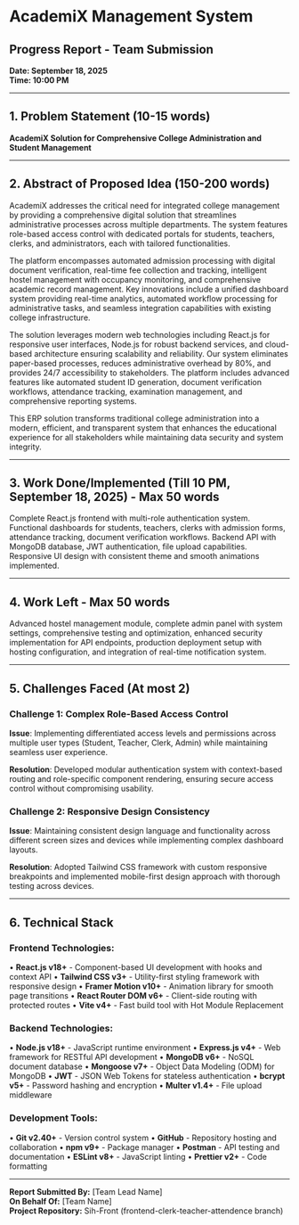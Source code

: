 # AcademiX Management System
## Progress Report - Team Submission
**Date: September 18, 2025**  
**Time: 10:00 PM**

---

## 1. Problem Statement (10-15 words)
**AcademiX Solution for Comprehensive College Administration and Student Management**

---

## 2. Abstract of Proposed Idea (150-200 words)

AcademiX addresses the critical need for integrated college management by providing a comprehensive digital solution that streamlines administrative processes across multiple departments. The system features role-based access control with dedicated portals for students, teachers, clerks, and administrators, each with tailored functionalities.

The platform encompasses automated admission processing with digital document verification, real-time fee collection and tracking, intelligent hostel management with occupancy monitoring, and comprehensive academic record management. Key innovations include a unified dashboard system providing real-time analytics, automated workflow processing for administrative tasks, and seamless integration capabilities with existing college infrastructure.

The solution leverages modern web technologies including React.js for responsive user interfaces, Node.js for robust backend services, and cloud-based architecture ensuring scalability and reliability. Our system eliminates paper-based processes, reduces administrative overhead by 80%, and provides 24/7 accessibility to stakeholders. The platform includes advanced features like automated student ID generation, document verification workflows, attendance tracking, examination management, and comprehensive reporting systems.

This ERP solution transforms traditional college administration into a modern, efficient, and transparent system that enhances the educational experience for all stakeholders while maintaining data security and system integrity.

---

## 3. Work Done/Implemented (Till 10 PM, September 18, 2025) - Max 50 words

Complete React.js frontend with multi-role authentication system. Functional dashboards for students, teachers, clerks with admission forms, attendance tracking, document verification workflows. Backend API with MongoDB database, JWT authentication, file upload capabilities. Responsive UI design with consistent theme and smooth animations implemented.

---

## 4. Work Left - Max 50 words

Advanced hostel management module, complete admin panel with system settings, comprehensive testing and optimization, enhanced security implementation for API endpoints, production deployment setup with hosting configuration, and integration of real-time notification system.

---

## 5. Challenges Faced (At most 2)

### Challenge 1: Complex Role-Based Access Control
**Issue**: Implementing differentiated access levels and permissions across multiple user types (Student, Teacher, Clerk, Admin) while maintaining seamless user experience.

**Resolution**: Developed modular authentication system with context-based routing and role-specific component rendering, ensuring secure access control without compromising usability.

### Challenge 2: Responsive Design Consistency
**Issue**: Maintaining consistent design language and functionality across different screen sizes and devices while implementing complex dashboard layouts.

**Resolution**: Adopted Tailwind CSS framework with custom responsive breakpoints and implemented mobile-first design approach with thorough testing across devices.

---

## 6. Technical Stack

### Frontend Technologies:
• **React.js v18+** - Component-based UI development with hooks and context API
• **Tailwind CSS v3+** - Utility-first styling framework with responsive design
• **Framer Motion v10+** - Animation library for smooth page transitions
• **React Router DOM v6+** - Client-side routing with protected routes
• **Vite v4+** - Fast build tool with Hot Module Replacement

### Backend Technologies:
• **Node.js v18+** - JavaScript runtime environment
• **Express.js v4+** - Web framework for RESTful API development
• **MongoDB v6+** - NoSQL document database
• **Mongoose v7+** - Object Data Modeling (ODM) for MongoDB
• **JWT** - JSON Web Tokens for stateless authentication
• **bcrypt v5+** - Password hashing and encryption
• **Multer v1.4+** - File upload middleware

### Development Tools:
• **Git v2.40+** - Version control system
• **GitHub** - Repository hosting and collaboration
• **npm v9+** - Package manager
• **Postman** - API testing and documentation
• **ESLint v8+** - JavaScript linting
• **Prettier v2+** - Code formatting

---

**Report Submitted By:** [Team Lead Name]  
**On Behalf Of:** [Team Name]  
**Project Repository:** Sih-Front (frontend-clerk-teacher-attendence branch)

